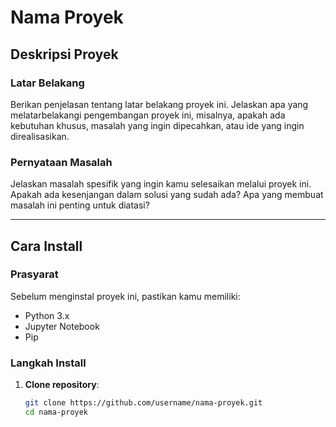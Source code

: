 # Nama Proyek

## Deskripsi Proyek

### Latar Belakang
Berikan penjelasan tentang latar belakang proyek ini. Jelaskan apa yang melatarbelakangi pengembangan proyek ini, misalnya, apakah ada kebutuhan khusus, masalah yang ingin dipecahkan, atau ide yang ingin direalisasikan.

### Pernyataan Masalah
Jelaskan masalah spesifik yang ingin kamu selesaikan melalui proyek ini. Apakah ada kesenjangan dalam solusi yang sudah ada? Apa yang membuat masalah ini penting untuk diatasi?

---

## Cara Install

### Prasyarat
Sebelum menginstal proyek ini, pastikan kamu memiliki:
- Python 3.x
- Jupyter Notebook
- Pip

### Langkah Install

1. **Clone repository**:  
   ```bash
   git clone https://github.com/username/nama-proyek.git
   cd nama-proyek

